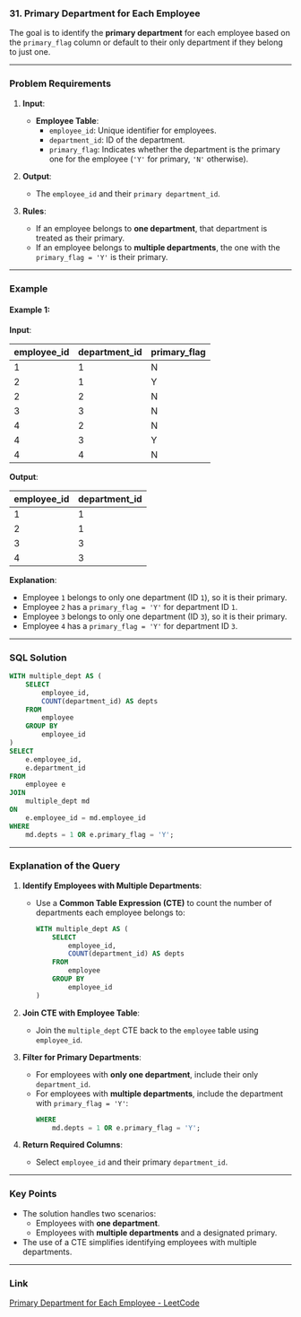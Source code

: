 ### 31. Primary Department for Each Employee

The goal is to identify the **primary department** for each employee based on the `primary_flag` column or default to their only department if they belong to just one.

---

### Problem Requirements

1. **Input**:
   - **Employee Table**:
     - `employee_id`: Unique identifier for employees.
     - `department_id`: ID of the department.
     - `primary_flag`: Indicates whether the department is the primary one for the employee (`'Y'` for primary, `'N'` otherwise).

2. **Output**:
   - The `employee_id` and their `primary department_id`.

3. **Rules**:
   - If an employee belongs to **one department**, that department is treated as their primary.
   - If an employee belongs to **multiple departments**, the one with the `primary_flag = 'Y'` is their primary.

---

### Example

#### Example 1:

**Input**:

| employee_id | department_id | primary_flag |
|-------------|---------------|--------------|
| 1           | 1             | N            |
| 2           | 1             | Y            |
| 2           | 2             | N            |
| 3           | 3             | N            |
| 4           | 2             | N            |
| 4           | 3             | Y            |
| 4           | 4             | N            |

**Output**:

| employee_id | department_id |
|-------------|---------------|
| 1           | 1             |
| 2           | 1             |
| 3           | 3             |
| 4           | 3             |

**Explanation**:
- Employee `1` belongs to only one department (ID `1`), so it is their primary.
- Employee `2` has a `primary_flag = 'Y'` for department ID `1`.
- Employee `3` belongs to only one department (ID `3`), so it is their primary.
- Employee `4` has a `primary_flag = 'Y'` for department ID `3`.

---

### SQL Solution

```sql
WITH multiple_dept AS (
    SELECT 
        employee_id,
        COUNT(department_id) AS depts
    FROM 
        employee
    GROUP BY 
        employee_id
)
SELECT 
    e.employee_id,
    e.department_id
FROM 
    employee e
JOIN 
    multiple_dept md
ON 
    e.employee_id = md.employee_id
WHERE 
    md.depts = 1 OR e.primary_flag = 'Y';
```

---

### Explanation of the Query

1. **Identify Employees with Multiple Departments**:
   - Use a **Common Table Expression (CTE)** to count the number of departments each employee belongs to:
     ```sql
     WITH multiple_dept AS (
         SELECT 
             employee_id,
             COUNT(department_id) AS depts
         FROM 
             employee
         GROUP BY 
             employee_id
     )
     ```

2. **Join CTE with Employee Table**:
   - Join the `multiple_dept` CTE back to the `employee` table using `employee_id`.

3. **Filter for Primary Departments**:
   - For employees with **only one department**, include their only `department_id`.
   - For employees with **multiple departments**, include the department with `primary_flag = 'Y'`:
     ```sql
     WHERE 
         md.depts = 1 OR e.primary_flag = 'Y';
     ```

4. **Return Required Columns**:
   - Select `employee_id` and their primary `department_id`.

---

### Key Points

- The solution handles two scenarios:
  - Employees with **one department**.
  - Employees with **multiple departments** and a designated primary.
- The use of a CTE simplifies identifying employees with multiple departments.

---

### Link

[Primary Department for Each Employee - LeetCode](https://leetcode.com/problems/primary-department-for-each-employee/?envType=study-plan-v2&envId=top-sql-50)
